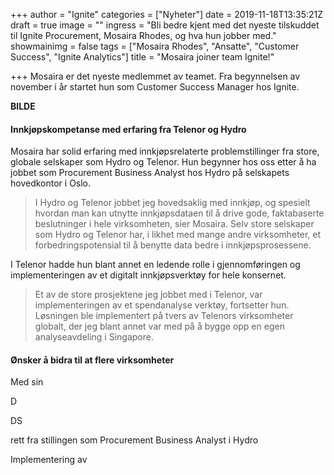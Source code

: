 +++
author = "Ignite"
categories = ["Nyheter"]
date = 2019-11-18T13:35:21Z
draft = true
image = ""
ingress = "Bli bedre kjent med det nyeste tilskuddet til Ignite Procurement, Mosaira Rhodes, og hva hun jobber med."
showmainimg = false
tags = ["Mosaira Rhodes", "Ansatte", "Customer Success", "Ignite Analytics"]
title = "Mosaira joiner team Ignite!"

+++
Mosaira er det nyeste medlemmet av teamet. Fra begynnelsen av november i år startet hun som Customer Success Manager hos Ignite.

**BILDE**

#### Innkjøpskompetanse med erfaring fra Telenor og Hydro

Mosaira har solid erfaring med innkjøpsrelaterte problemstillinger fra store, globale selskaper som Hydro og Telenor. Hun begynner hos oss etter å ha jobbet som Procurement Business Analyst hos Hydro på selskapets hovedkontor i Oslo.

> I Hydro og Telenor jobbet jeg hovedsaklig med innkjøp, og spesielt hvordan man kan utnytte innkjøpsdataen til å drive gode, faktabaserte beslutninger i hele virksomheten, sier Mosaira. Selv store selskaper som Hydro og Telenor har, i likhet med mange andre virksomheter, et forbedringspotensial til å benytte data bedre i innkjøpsprosessene.

I Telenor hadde hun blant annet en ledende rolle i gjennomføringen og implementeringen av et digitalt innkjøpsverktøy for hele konsernet.

> Et av de store prosjektene jeg jobbet med i Telenor, var implementeringen av et spendanalyse verktøy, fortsetter hun. Løsningen ble implementert på tvers av Telenors virksomheter globalt, der jeg blant annet var med på å bygge opp en egen analyseavdeling i Singapore.

#### Ønsker å bidra til at flere virksomheter 

Med sin 

D

DS

rett fra stillingen som Procurement Business Analyst i Hydro

Implementering av 